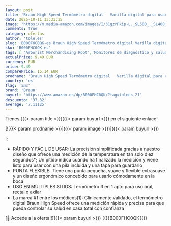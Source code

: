 ```yaml
---
layout: post
title: 'Braun High Speed Termómetro digital   Varilla digital para usar en múltiples sitios   Vía oral  rectal o axilar   Apto para bebés y niños pequeños   La marca #1 entre los médicos 1    PRT1000'
date: 2025-10-11 13:31:15
image: 'https://m.media-amazon.com/images/I/31gzrPkip-L._SL500_._SL400_.jpg'
comments: true
category: ofertas
author: 'tole.es'
slug: 'B000FHC0QK-es Braun High Speed Termómetro digital Varilla digital para...'
sku: 'B000FHC0QK-es'
tags: [ 'Arborist Merchandising Root','Monitores de diagnóstico y salud','Salud y cuidado personal','Self Service','Special Features Stores','Suministros y equipamiento médico','Termómetros médicos','Termómetros orales','Termómetros y accesorios','bebés','braun','d1f558da-03d3-4105-8a50-454423a601fb_0','d1f558da-03d3-4105-8a50-454423a601fb_5401','🇪🇸', ]
actualPrice: 9.49 EUR
currency: EUR
price: 9.49
comparePrice: 15.14 EUR
prodname: 'Braun High Speed Termómetro digital   Varilla digital para usar en múltiples sitios   Vía oral  rectal o axilar   Apto para bebés y niños pequeños   La marca #1 entre los médicos 1    PRT1000'
country: 'es'
flag: '🇪🇸'
brand: 'Braun'
buyurl: 'https://www.amazon.es/dp/B000FHC0QK/?tag=tolees-21'
descuento: '37.32'
average: '7.11125'
---
```


Tienes [{{< param title >}}]({{< param buyurl >}}) en el siguiente enlace!

[![{{< param prodname >}}]({{< param image >}})]({{< param buyurl >}})

ℹ️:

- RÁPIDO Y FÁCIL DE USAR: La precisión simplificada gracias a nuestro diseño que ofrece una medición de la temperatura en tan solo diez segundos*; Un pitido indica cuándo ha finalizado la medición y viene listo para usar con una pila incluida y una tapa para guardarlo
- PUNTA FLEXIBLE: Tiene una punta pequeña, suave y flexible extrasuave y un diseño ergonómico concebido para usarlo cómodamente en la boca
- USO EN MÚLTIPLES SITIOS: Termómetro 3 en 1 apto para uso oral, rectal o axilar
- La marca #1 entre los médicos(1): Clínicamente validado, el termómetro digital Braun High Speed ofrece una medición rápida y precisa para que pueda controlar su salud en casa total con confianza

[🛒 Accede a la oferta!!]({{< param buyurl >}})
{{<world>}}B000FHC0QK{{</world>}}
